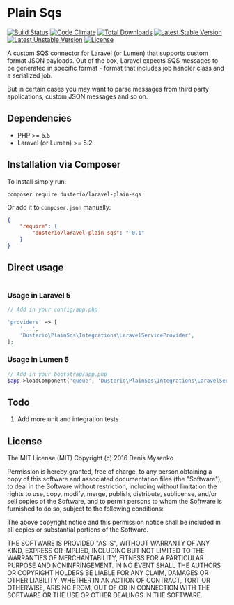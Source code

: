 # Plain Sqs
[![Build Status](https://travis-ci.org/dusterio/laravel-plain-sqs.svg)](https://travis-ci.org/dusterio/laravel-plain-sqs)
[![Code Climate](https://codeclimate.com/github/dusterio/link-preview/badges/gpa.svg)](https://codeclimate.com/github/dusterio/link-preview/badges)
[![Total Downloads](https://poser.pugx.org/dusterio/laravel-plain-sqs/d/total.svg)](https://packagist.org/packages/dusterio/laravel-plain-sqs)
[![Latest Stable Version](https://poser.pugx.org/dusterio/laravel-plain-sqs/v/stable.svg)](https://packagist.org/packages/dusterio/laravel-plain-sqs)
[![Latest Unstable Version](https://poser.pugx.org/dusterio/laravel-plain-sqs/v/unstable.svg)](https://packagist.org/packages/dusterio/laravel-plain-sqs)
[![License](https://poser.pugx.org/dusterio/laravel-plain-sqs/license.svg)](https://packagist.org/packages/dusterio/laravel-plain-sqs)

A custom SQS connector for Laravel (or Lumen) that supports custom format JSON payloads. Out of the box, Laravel expects
SQS messages to be generated in specific format - format that includes job handler class and a serialized job.

But in certain cases you may want to parse messages from third party applications, custom JSON messages and so on.

## Dependencies

* PHP >= 5.5
* Laravel (or Lumen) >= 5.2

## Installation via Composer

To install simply run:

```
composer require dusterio/laravel-plain-sqs
```

Or add it to `composer.json` manually:

```json
{
    "require": {
        "dusterio/laravel-plain-sqs": "~0.1"
    }
}
```

## Direct usage

```php
```

### Usage in Laravel 5

```php
// Add in your config/app.php

'providers' => [
    '...',
    'Dusterio\PlainSqs\Integrations\LaravelServiceProvider',
];
```

### Usage in Lumen 5

```php
// Add in your bootstrap/app.php
$app->loadComponent('queue', 'Dusterio\PlainSqs\Integrations\LaravelServiceProvider');
```

## Todo

1. Add more unit and integration tests

## License

The MIT License (MIT)
Copyright (c) 2016 Denis Mysenko

Permission is hereby granted, free of charge, to any person obtaining a copy of this software and associated documentation files (the "Software"), to deal in the Software without restriction, including without limitation the rights to use, copy, modify, merge, publish, distribute, sublicense, and/or sell copies of the Software, and to permit persons to whom the Software is furnished to do so, subject to the following conditions:

The above copyright notice and this permission notice shall be included in all copies or substantial portions of the Software.

THE SOFTWARE IS PROVIDED "AS IS", WITHOUT WARRANTY OF ANY KIND, EXPRESS OR IMPLIED, INCLUDING BUT NOT LIMITED TO THE WARRANTIES OF MERCHANTABILITY, FITNESS FOR A PARTICULAR PURPOSE AND NONINFRINGEMENT. IN NO EVENT SHALL THE AUTHORS OR COPYRIGHT HOLDERS BE LIABLE FOR ANY CLAIM, DAMAGES OR OTHER LIABILITY, WHETHER IN AN ACTION OF CONTRACT, TORT OR OTHERWISE, ARISING FROM, OUT OF OR IN CONNECTION WITH THE SOFTWARE OR THE USE OR OTHER DEALINGS IN THE SOFTWARE.
